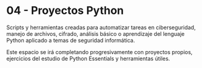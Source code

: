 # 04 - Proyectos Python

Scripts y herramientas creadas para automatizar tareas en ciberseguridad, manejo de archivos, cifrado, análisis básico o aprendizaje del lenguaje Python aplicado a temas de seguridad informática.

Este espacio se irá completando progresivamente con proyectos propios, ejercicios del estudio de Python Essentials y herramientas útiles.
